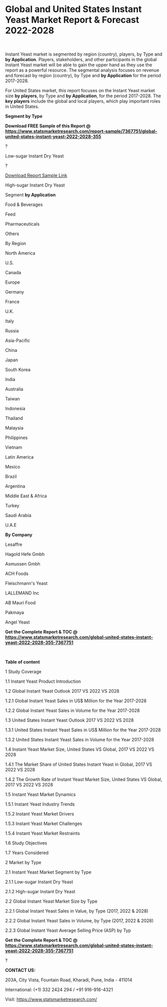 <h1>Global and United States Instant Yeast Market Report & Forecast 2022-2028</h1><br/><p>Instant Yeast market is segmented by region (country), players, by Type and <strong>by Application</strong>. Players, stakeholders, and other participants in the global Instant Yeast market will be able to gain the upper hand as they use the report as a powerful resource. The segmental analysis focuses on revenue and forecast by region (country), by Type and <strong>by Application</strong> for the period 2017-2028.</p>
 
 
 
 <p>For United States market, this report focuses on the Instant Yeast market size <strong>by players</strong>, by Type and <strong>by Application</strong>, for the period 2017-2028. The <strong>key players</strong> include the global and local players, which play important roles in United States.</p>
 
 
 
 <p><strong>Segment by Type</strong></p>
 
 
 
 <div><b>Download FREE Sample of this Report @ <a href="https://www.statsmarketresearch.com/download-free-sample/7367751/global-united-states-instant-yeast-2022-2028-355">https://www.statsmarketresearch.com/report-sample/7367751/global-united-states-instant-yeast-2022-2028-355</a></b></div>
 
 
 
 <p>? </p>
 
 
 
 <p>Low-sugar Instant Dry Yeast</p>
 
 
 
 <p>? </p>
 
 
 
 <p><a href="https://www.statsmarketresearch.com/download-free-sample/7367751/global-united-states-instant-yeast-2022-2028-355">Download Report Sample Link</a></p>
 
 
 
 <p>High-sugar Instant Dry Yeast</p>
 
 
 
 <p>Segment <strong>by Application</strong></p>
 
 
 
 <p>Food & Beverages</p>
 
 
 
 <p>Feed</p>
 
 
 
 <p>Pharmaceuticals</p>
 
 
 
 <p>Others</p>
 
 
 
 <p>By Region</p>
 
 
 
 <p>North America</p>
 
 
 
 <p>U.S.</p>
 
 
 
 <p>Canada</p>
 
 
 
 <p>Europe</p>
 
 
 
 <p>Germany</p>
 
 
 
 <p>France</p>
 
 
 
 <p>U.K.</p>
 
 
 
 <p>Italy</p>
 
 
 
 <p>Russia</p>
 
 
 
 <p>Asia-Pacific</p>
 
 
 
 <p>China</p>
 
 
 
 <p>Japan</p>
 
 
 
 <p>South Korea</p>
 
 
 
 <p>India</p>
 
 
 
 <p>Australia</p>
 
 
 
 <p>Taiwan</p>
 
 
 
 <p>Indonesia</p>
 
 
 
 <p>Thailand</p>
 
 
 
 <p>Malaysia</p>
 
 
 
 <p>Philippines</p>
 
 
 
 <p>Vietnam</p>
 
 
 
 <p>Latin America</p>
 
 
 
 <p>Mexico</p>
 
 
 
 <p>Brazil</p>
 
 
 
 <p>Argentina</p>
 
 
 
 <p>Middle East & Africa</p>
 
 
 
 <p>Turkey</p>
 
 
 
 <p>Saudi Arabia</p>
 
 
 
 <p>U.A.E</p>
 
 
 
 <p><strong>By Company</strong></p>
 
 
 
 <p>Lesaffre</p>
 
 
 
 <p>Hagold Hefe Gmbh</p>
 
 
 
 <p>Asmussen Gmbh</p>
 
 
 
 <p>ACH Foods</p>
 
 
 
 <p>Fleischmann&#39;s Yeast</p>
 
 
 
 <p>LALLEMAND Inc</p>
 
 
 
 <p>AB Mauri Food</p>
 
 
 
 <p>Pakmaya</p>
 
 
 
 <p>Angel Yeast</p>
 
 
 
 <div><b>Get the Complete Report & TOC @ <a href="https://www.statsmarketresearch.com/global-united-states-instant-yeast-2022-2028-355-7367751">https://www.statsmarketresearch.com/global-united-states-instant-yeast-2022-2028-355-7367751</a></b></div>
 
 
 
 <p><br />
 
 <b>Table of content</b></p>
 
 
 
 <p>1 Study Coverage<br />
 
 1.1 Instant Yeast Product Introduction<br />
 
 1.2 Global Instant Yeast Outlook 2017 VS 2022 VS 2028<br />
 
 1.2.1 Global Instant Yeast Sales in US$ Million for the Year 2017-2028<br />
 
 1.2.2 Global Instant Yeast Sales in Volume for the Year 2017-2028<br />
 
 1.3 United States Instant Yeast Outlook 2017 VS 2022 VS 2028<br />
 
 1.3.1 United States Instant Yeast Sales in US$ Million for the Year 2017-2028<br />
 
 1.3.2 United States Instant Yeast Sales in Volume for the Year 2017-2028<br />
 
 1.4 Instant Yeast Market Size, United States VS Global, 2017 VS 2022 VS 2028<br />
 
 1.4.1 The Market Share of United States Instant Yeast in Global, 2017 VS 2022 VS 2028<br />
 
 1.4.2 The Growth Rate of Instant Yeast Market Size, United States VS Global, 2017 VS 2022 VS 2028<br />
 
 1.5 Instant Yeast Market Dynamics<br />
 
 1.5.1 Instant Yeast Industry Trends<br />
 
 1.5.2 Instant Yeast Market Drivers<br />
 
 1.5.3 Instant Yeast Market Challenges<br />
 
 1.5.4 Instant Yeast Market Restraints<br />
 
 1.6 Study Objectives<br />
 
 1.7 Years Considered<br />
 
 2 Market by Type<br />
 
 2.1 Instant Yeast Market Segment by Type<br />
 
 2.1.1 Low-sugar Instant Dry Yeast<br />
 
 2.1.2 High-sugar Instant Dry Yeast<br />
 
 2.2 Global Instant Yeast Market Size by Type<br />
 
 2.2.1 Global Instant Yeast Sales in Value, by Type (2017, 2022 & 2028)<br />
 
 2.2.2 Global Instant Yeast Sales in Volume, by Type (2017, 2022 & 2028)<br />
 
 2.2.3 Global Instant Yeast Average Selling Price (ASP) by Typ</p>
 
 
 
 <div><b>Get the Complete Report & TOC @ <a href="https://www.statsmarketresearch.com/global-united-states-instant-yeast-2022-2028-355-7367751">https://www.statsmarketresearch.com/global-united-states-instant-yeast-2022-2028-355-7367751</a></b></div>
 
 
 
 <p>? </p>
 
 
 
 <p><b>CONTACT US:</b><br />
 
 203A, City Vista, Fountain Road, Kharadi, Pune, India - 411014<br />
 
 International: (+1) 332 2424 294 / +91 916-916-4321<br />
 
 Visit: <a href="https://www.statsmarketresearch.com/">https://www.statsmarketresearch.com/</a></p>